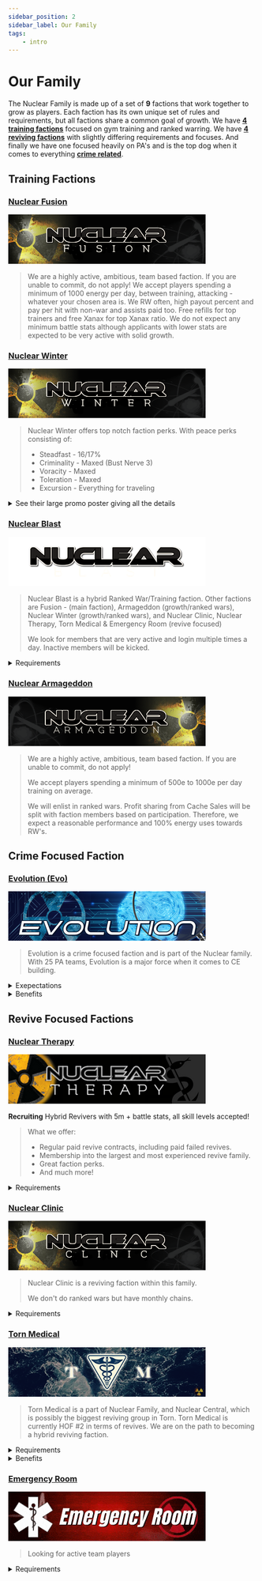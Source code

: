 ```yaml
---
sidebar_position: 2
sidebar_label: Our Family
tags: 
	- intro
---
```


# Our Family

The Nuclear Family is made up of a set of **9** factions that work together to grow as players. Each faction has its own unique set of rules and requirements, but all factions share a common goal of growth. We have [**4 training factions**](#training-factions) focused on gym training and ranked warring. We have [**4 reviving factions**](#revive-focused-factions) with slightly differing requirements and focuses. And finally we have one focused heavily on PA's and is the top dog when it comes to everything [**crime related**](#crime-focused-faction).

## Training Factions

### [Nuclear Fusion](https://www.torn.com/factions.php?step=profile&ID=12094)

![Nuclear Fusion](./banners/nuke_fusion.png)

> We are a highly active, ambitious, team based faction.
> If you are unable to commit, do not apply!
> We accept players spending a minimum of 1000 energy per day, between training, attacking - whatever your chosen area is.
> We RW often, high payout percent and pay per hit with non-war and assists paid too.
> Free refills for top trainers and free Xanax for top Xanax ratio.
> We do not expect any minimum battle stats although applicants with lower stats are expected to be very active with solid growth.

### [Nuclear Winter](https://www.torn.com/factions.php?step=profile&ID=16282)

![Nuclear Winter](./banners/nuclear_winter.png)

> Nuclear Winter offers top notch faction perks. With peace perks consisting of:
>
> - Steadfast - 16/17%
> - Criminality - Maxed (Bust Nerve 3)
> - Voracity - Maxed
> - Toleration - Maxed
> - Excursion - Everything for traveling

<details>
	<summary>See their large promo poster giving all the details</summary>

    ![Nuclear Winter](./nuclear_winter_promo.png)

</details>

### [Nuclear Blast](https://www.torn.com/factions.php?step=profile&ID=8085)

![Nuclear Blast](./banners/nuclear_blast_400x100.png)

> Nuclear Blast is a hybrid Ranked War/Training faction. Other factions are Fusion - (main faction), Armageddon (growth/ranked wars), Nuclear Winter (growth/ranked wars), and Nuclear Clinic, Nuclear Therapy, Torn Medical & Emergency Room (revive focused)
>
> We look for members that are very active and login multiple times a day. Inactive members will be kicked.

<details>
<summary>Requirements</summary>

We ask that you:

- Train an average of 1000E per day
- Have 100 million battle stats and 35 NNB
- Stack and participate in ranked war twice in seven weeks
- Are in Torn when OC is due
- Join us on Torn Stats
- Work on your NNB by sticking with safe crimes
- Fill 3 or more faction blood bags per day
</details>

### [Nuclear Armageddon](https://www.torn.com/factions.php?step=profile&ID=8954)

![Nuclear Armageddon](./banners/nuclear_armageddon.png)

> We are a highly active, ambitious, team based faction.
> If you are unable to commit, do not apply!
>
> We accept players spending a minimum of 500e to 1000e per day training on average.
>
> We will enlist in ranked wars. Profit sharing from Cache Sales will be split with faction members based on participation. Therefore, we expect a reasonable performance and 100% energy uses towards RW's.

## Crime Focused Faction

### [Evolution (Evo)](https://www.torn.com/factions.php?step=profile&ID=366)

![Evolution](./banners/evolution.png)

> Evolution is a crime focused faction and is part of the Nuclear family. With 25 PA teams, Evolution is a major force when it comes to CE building.

<details>
<summary>Exepectations</summary>

- Be Active daily.
- Be PA ready (ea 35k), and continue to build on your CE.
- Willingness to participate in RW, real life allowing (rewards range between 90%-100%).
- Use your booster CD to the max.
- Train as much energy as you can.
- Donator Status.
</details>
<details>
<summary>Benefits</summary>

Premium CE growth environement:

- PA spot for everyone, PA pay even on fails (35/25/20/15), and bonus for law firm employees.
- Unlimited free beers & LBC after PAs.
- High RW pay (90% to 100%).
- Premium weapons for missions, easy merit hunting, and of course wars.
- A chilled and drama-free environment.
- Friendly Competitions.
</details>

## Revive Focused Factions

### [Nuclear Therapy](https://www.torn.com/factions.php?step=profile&ID=13851)

![Nuclear Therapy](./banners/nuclear_therapy.png)

**Recruiting** Hybrid Revivers with 5m + battle stats, all skill levels accepted!

> What we offer:
>
> - Regular paid revive contracts, including paid failed revives.
> - Membership into the largest and most experienced revive family.
> - Great faction perks.
> - And much more!

<details>
<summary>Requirements</summary>

- 500e+ spent in the gym daily and/or 100+ revives a week- Attempt to help on revive contracts
- Achieve 1% of hits in chains and use all available energy in ranked wars
- Must own or rent a PI and be financially self-sufficient. (Positive net worth and donator status)
- Must be 5m battle stats or higher
- Be in Torn and out of hospital for OCs
- Drama free (positive friend ratio and no forum drama)
- Join Torn Stats (API registered) and Discord servers
- Daily activity and let leadership know about any upcoming absences. We'll work with you!
</details>

### [Nuclear Clinic](https://www.torn.com/factions.php?step=profile&ID=21028)

![Nuclear Clinic](./banners/nuclear_clinic.png)

> Nuclear Clinic is a reviving faction within this family.
>
> We don't do ranked wars but have monthly chains.

<details>
<summary>Requirements</summary>

We look for members that are active and login multiple times a day. Inactive members / members that don't join TornStats will be kicked.
There is no BS minimum!

We ask that you:

- Have the ability to revive
- Join us on TornStats
- Are in Torn when OC is due
- Participate in chains
- Drama free
- Donator Status
- And be active (f.e. 500E used daily on average)
</details>

### [Torn Medical](https://www.torn.com/factions.php?step=profile&ID=17133)

![Torn Medical](./banners/torn_medical.png)

> Torn Medical is a part of Nuclear Family, and Nuclear Central, which is possibly the biggest reviving group in Torn. Torn Medical is currently HOF #2 in terms of revives. We are on the path to becoming a hybrid reviving faction.

<details>
<summary>Requirements</summary>

- Actively participate in the revive contracts.
- Spend 500+ energy daily, on average, either reviving or training in the gym.
- Achieve 1% of hits in chains and use all available energy in ranked wars.
- Actively work to improve your NNB/Crime Experience by sticking with safe crimes.
- Be financially self-sufficient enough to own/rent PI (with or without spouse) & have Donator status.
- Be active daily, logging in multiple times a day is recommended.
- Have a good reputation in Torn.
- Join our Tornstats & Discord Servers.
- Be in Torn and out of hospital when OC is due.
- Scamming, Begging or Drama are not tolerated.
</details>

<details>
<summary>Benefits</summary>

- Free Xanax & Energy refills during RW/Wars
- Free medical items (SFAK/FAK), Beer & Lollipops.
- Access to loan Weapon & Armour from faction armory
- 85% of RW cache rewards split between members, based on participation.
- 95% of successful PA payment split between members, based on their spot.
- Opportunity to participate in revive contracts from Nuclear Central to earn money.
- Opportunity to participate in faction/family-wide events/contests/giveaways.
- Movement between Nuke family factions for use of different faction upgrades.
- Faction banking with active bankers around the clock to help you protect your money
- Active family Discord server with over 900 members, with dedicated stock chat and alert channels.
</details>

### [Emergency Room](https://www.torn.com/factions.php?step=profile&ID=9745)

![Emergency Room](./banners/emergency_room.gif)

> Looking for active team players

<details>
<summary>Requirements</summary>

1. Have revive skill unlocked.
2. Write something in your application.
3. Quickly level revive skill to 100 after admission.
4. Use 500e daily on revives or gym
5. Donator or Subscriber
6. Log in daily

</details>
